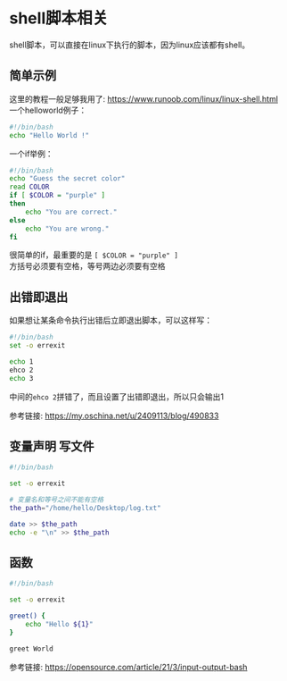 # shell脚本相关
shell脚本，可以直接在linux下执行的脚本，因为linux应该都有shell。  


## 简单示例
这里的教程一般足够我用了: https://www.runoob.com/linux/linux-shell.html  
一个helloworld例子：  
```bash
#!/bin/bash
echo "Hello World !"
```

一个if举例：  
```bash
#!/bin/bash
echo "Guess the secret color"
read COLOR
if [ $COLOR = "purple" ]
then
    echo "You are correct."
else
    echo "You are wrong."
fi
```
很简单的if，最重要的是 `[ $COLOR = "purple" ]`  
方括号必须要有空格，等号两边必须要有空格  

## 出错即退出
如果想让某条命令执行出错后立即退出脚本，可以这样写：  
```bash
#!/bin/bash
set -o errexit

echo 1
ehco 2
echo 3
```
中间的`ehco 2`拼错了，而且设置了出错即退出，所以只会输出1  

参考链接: https://my.oschina.net/u/2409113/blog/490833  

## 变量声明 写文件
```bash
#!/bin/bash

set -o errexit

# 变量名和等号之间不能有空格
the_path="/home/hello/Desktop/log.txt"

date >> $the_path
echo -e "\n" >> $the_path
```

## 函数
```bash
#!/bin/bash

set -o errexit

greet() {
    echo "Hello ${1}"
}

greet World
```

参考链接: https://opensource.com/article/21/3/input-output-bash  
